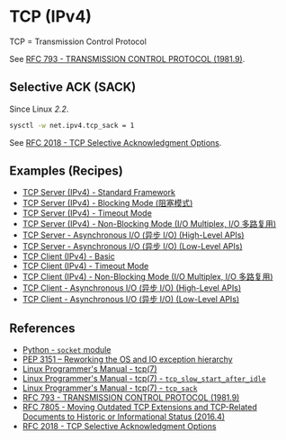 # TCP (IPv4)

TCP = Transmission Control Protocol

See [RFC 793 - TRANSMISSION CONTROL PROTOCOL (1981.9)](https://www.rfc-editor.org/rfc/rfc793).

## Selective ACK (SACK)

Since Linux *2.2*.

```bash
sysctl -w net.ipv4.tcp_sack = 1
```

See [RFC 2018 - TCP Selective Acknowledgment Options](https://datatracker.ietf.org/doc/html/rfc2018.html).

## Examples (Recipes)

- [TCP Server (IPv4) - Standard Framework](https://leven-cn.github.io/python-cookbook/recipes/core/tcp_server_ipv4_std)
- [TCP Server (IPv4) - Blocking Mode (阻塞模式)](https://leven-cn.github.io/python-cookbook/recipes/core/tcp_server_ipv4_blocking)
- [TCP Server (IPv4) - Timeout Mode](https://leven-cn.github.io/python-cookbook/recipes/core/tcp_server_ipv4_timeout)
- [TCP Server (IPv4) - Non-Blocking Mode (I/O Multiplex, I/O 多路复用)](https://leven-cn.github.io/python-cookbook/recipes/core/tcp_server_ipv4_io_multiplex)
- [TCP Server - Asynchronous I/O (异步 I/O) (High-Level APIs)](https://leven-cn.github.io/python-cookbook/recipes/core/tcp_server_asyncio_high_api)
- [TCP Server - Asynchronous I/O (异步 I/O) (Low-Level APIs)](https://leven-cn.github.io/python-cookbook/recipes/core/tcp_server_asyncio_low_api)
- [TCP Client (IPv4) - Basic](https://leven-cn.github.io/python-cookbook/recipes/core/tcp_client_ipv4_basic)
- [TCP Client (IPv4) - Timeout Mode](https://leven-cn.github.io/python-cookbook/recipes/core/tcp_client_ipv4_timeout)
- [TCP Client (IPv4) - Non-Blocking Mode (I/O Multiplex, I/O 多路复用)](https://leven-cn.github.io/python-cookbook/recipes/core/tcp_client_ipv4_io_multiplex)
- [TCP Client - Asynchronous I/O (异步 I/O) (High-Level APIs)](https://leven-cn.github.io/python-cookbook/recipes/core/tcp_client_asyncio_high_api)
- [TCP Client - Asynchronous I/O (异步 I/O) (Low-Level APIs)](https://leven-cn.github.io/python-cookbook/recipes/core/tcp_client_asyncio_low_api)

## References

<!-- markdownlint-disable line-length -->

- [Python - `socket` module](https://docs.python.org/3/library/socket.html)
- [PEP 3151 – Reworking the OS and IO exception hierarchy](https://peps.python.org/pep-3151/)
- [Linux Programmer's Manual - tcp(7)](https://manpages.debian.org/bullseye/manpages/tcp.7.en.html)
- [Linux Programmer's Manual - tcp(7) - `tcp_slow_start_after_idle`](https://manpages.debian.org/bullseye/manpages/tcp.7.en.html#tcp_slow_start_after_idle)
- [Linux Programmer's Manual - tcp(7) - `tcp_sack`](https://manpages.debian.org/bullseye/manpages/tcp.7.en.html#tcp_sack)
- [RFC 793 - TRANSMISSION CONTROL PROTOCOL (1981.9)](https://www.rfc-editor.org/rfc/rfc793)
- [RFC 7805 - Moving Outdated TCP Extensions and TCP-Related Documents to Historic or Informational Status (2016.4)](https://www.rfc-editor.org/rfc/rfc7805)
- [RFC 2018 - TCP Selective Acknowledgment Options](https://datatracker.ietf.org/doc/html/rfc2018.html)

<!-- markdownlint-enable line-length -->
